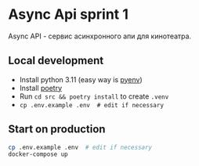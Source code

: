 # Async Api sprint 1
Async API - сервис асинхронного апи для кинотеатра.

## Local development
- Install python 3.11 (easy way is [pyenv](https://github.com/pyenv/pyenv?tab=readme-ov-file#installation))
- Install [poetry](https://python-poetry.org/docs/#installing-with-pipx)
- Run `cd src && poetry install` to create `.venv`
- ```cp .env.example .env  # edit if necessary```

## Start on production
```bash
cp .env.example .env  # edit if necessary
docker-compose up
```

